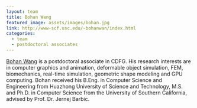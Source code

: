 ```yaml
---
layout: team
title: Bohan Wang
featured_image: assets/images/bohan.jpg
link: http://www-scf.usc.edu/~bohanwan/index.html
categories:
  - team
  - postdoctoral associates
---
```

[Bohan Wang](http://www-scf.usc.edu/~bohanwan/index.html) is a postdoctoral associate in CDFG. His research interests are in computer graphics and animation, deformable object simulation, FEM, biomechanics, real-time simulation, geometric shape modeling and GPU computing. Bohan received his B.Eng. in Computer Science and Engineering from Huazhong University of Science and Technology, M.S. and Ph.D. in Computer Science from the University of Southern California, advised by Prof. Dr. Jernej Barbic.